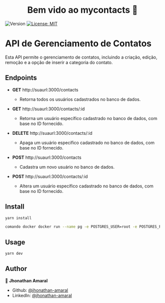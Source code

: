 <h1 align="center">Bem vido ao mycontacts 👋</h1>
<p>
  <img alt="Version" src="https://img.shields.io/badge/version-1.0.0-blue.svg?cacheSeconds=2592000" />
  <a href="#" target="_blank">
    <img alt="License: MIT" src="https://img.shields.io/badge/License-MIT-yellow.svg" />
  </a>
</p>

# API de Gerenciamento de Contatos

Esta API permite o gerenciamento de contatos, incluindo a criação, edição, remoção e a opção de inserir a categoria do contato.

## Endpoints

- **GET** http://suaurl:3000/contacts
  - Retorna todos os usuários cadastrados no banco de dados.

- **GET** http://suaurl:3000/contacts/:id
  - Retorna um usuário específico cadastrado no banco de dados, com base no ID fornecido.

- **DELETE** http://suaurl:3000/contacts/:id
  - Apaga um usuário específico cadastrado no banco de dados, com base no ID fornecido.

- **POST** http://suaurl:3000/contacts
  - Cadastra um novo usuário no banco de dados.

- **POST** http://suaurl:3000/contacts/:id
  - Altera um usuário específico cadastrado no banco de dados, com base no ID fornecido.


## Install

```sh
yarn install

comando docker docker run --name pg -e POSTGRES_USER=root -e POSTGRES_PASSWORD=root -p 5432:5432 -d postgres
```

## Usage

```sh
yarn dev
```

## Author

👤 **Jhonathan Amaral**

* Github: [@jhonathan-amaral](https://github.com/jhonathan-amaral)
* LinkedIn: [@jhonathan-amaral](https://linkedin.com/in/jhonathan-amaral)


